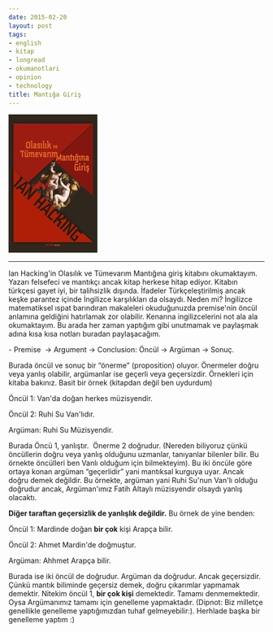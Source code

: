 ```yaml
---
date: 2015-02-20
layout: post
tags:
- english
- kitap
- longread
- okumanotlari
- opinion
- technology
title: Mantığa Giriş
---
```


![](/images/tumblr_inline_nk39m9Hirp1r4exmc.jpg)

* * *

Ian Hacking'in Olasılık ve Tümevarım Mantığına giriş kitabını okumaktayım. Yazarı felsefeci ve mantıkçı ancak kitap herkese hitap ediyor. Kitabın türkçesi gayet iyi, bir talihsizlik dışında. İfadeler Türkçeleştirilmiş ancak keşke parantez içinde İngilizce karşılıkları da olsaydı. Neden mi? İngilizce matematiksel ıspat barındıran makaleleri okuduğunuzda premise'nin öncül anlamına geldiğini hatırlamak zor olabilir. Kenarına ingilizcelerini not ala ala okumaktayım. Bu arada her zaman yaptığım gibi unutmamak ve paylaşmak adına kısa kısa notları buradan paylaşacağım.

\- Premise  -> Argument -> Conclusion: Öncül -> Argüman -> Sonuç.

Burada öncül ve sonuç bir “önerme” (proposition) oluyor. Önermeler doğru veya yanlış olabilir, argümanlar ise geçerli veya geçersizdir. Örnekleri için kitaba bakınız. Basit bir örnek (kitapdan değil ben uydurdum) 

Öncül 1: Van'da doğan herkes müzisyendir.

Öncül 2: Ruhi Su Van'lıdır.

Argüman: Ruhi Su Müzisyendir.

Burada Öncü 1, yanlıştır.  Önerme 2 doğrudur. (Nereden biliyoruz çünkü öncüllerin doğru veya yanlış olduğunu uzmanlar, tanıyanlar bilenler bilir. Bu örnekte öncülleri ben Vanlı olduğum için bilmekteyim). Bu iki öncüle göre ortaya konan argüman “geçerlidir” yani mantıksal kurguya uyar. Ancak doğru demek değildir. Bu örnekte, argüman yani Ruhi Su'nun Van'lı olduğu doğrudur ancak, Argüman'ımız Fatih Altaylı müzisyendir olsaydı yanlış olacaktı.

**Diğer taraftan geçersizlik de yanlışlık değildir.** Bu örnek de yine benden:

Öncül 1: Mardinde doğan **bir çok** kişi Arapça bilir.

Öncül 2: Ahmet Mardin'de doğmuştur.

Argüman: Ahhmet Arapça bilir.

Burada ise iki öncül de doğrudur. Argüman da doğrudur. Ancak geçersizdir. Çünkü mantık biliminde geçersiz demek, doğru çıkarımlar yapmamak demektir. Nitekim öncül 1, **bir çok kişi** demektedir. Tamamı denmemektedir. Oysa Argümanımız tamamı için genelleme yapmaktadır. (Dipnot: Biz milletçe genellikle genelleme yaptığımızdan tuhaf gelmeyebilir:). Herhlade başka bir genelleme yaptım :)
